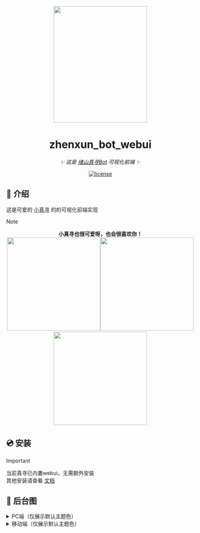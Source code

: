 <div align=center>

<img width="250" height="312" src="https://github.com/HibiKier/nonebot-plugin-zxpm/blob/main/docs_image/tt.jpg"/>

</div>

<div align="center">

# zhenxun_bot_webui

_✨ 这是 [绪山真寻Bot](https://github.com/HibiKier/zhenxun_bot) 可视化前端 ✨_

<!-- ![python](https://img.shields.io/badge/python-v3.9%2B-blue)
![nonebot](https://img.shields.io/badge/nonebot-v2.1.3-yellow)
![onebot](https://img.shields.io/badge/onebot-v11-black) -->
[![license](https://img.shields.io/badge/license-AGPL3.0-FE7D37)](https://github.com/HibiKier/zhenxun_bot_webui/blob/main/LICENSE)

</div>

## 📖 介绍

这是可爱的 [小真寻](https://github.com/HibiKier/zhenxun_bot) 的的可视化前端实现

> [!NOTE]
>
> <div align="center"><b>小真寻也很可爱呀，也会很喜欢你！</b></div>
>
> <div align="center"><img width="250" height="250" src="https://github.com/HibiKier/zhenxun_bot_webui/blob/main/docs_image/tt3.png"/><img width="250" height="250" src="https://github.com/HibiKier/zhenxun_bot_webui/blob/main/docs_image/tt1.png"/><img width="250" height="250" src="https://github.com/HibiKier/zhenxun_bot_webui/blob/main/docs_image/tt2.png"/></div>

## 💿 安装

> [!IMPORTANT]
> 当前真寻已内置webui，无需额外安装  
> 其他安装请查看 [文档](https://hibikier.github.io/zhenxun_bot/install/webui/install-webui-default)

## 🎁 后台图


<details>
<summary>PC端（仅展示默认主题色）</summary>

<div align="center">

#### 登录界面
![x](/docs_image/pc-login.jpg)

#### API设置
![x](/docs_image/pc-api.jpg)

#### 仪表盘
![x](/docs_image/pc-dashboard.jpg)

#### 仪表盘（展开）
![x](/docs_image/pc-dashboard1.jpg)

#### 控制台
![x](/docs_image/pc-command.jpg)

#### 插件列表
![x](/docs_image/pc-plugin.jpg)

#### 插件列表（配置项）
![x](/docs_image/pc-plugin1.jpg)

#### 插件列表（新增&管理）
![x](/docs_image/pc-plugin2.jpg)
![x](/docs_image/pc-plugin3.jpg)

#### 插件商店
![x](/docs_image/pc-store.jpg)

#### 好友/群组管理
![x](/docs_image/pc-manage.jpg)

#### 请求管理
![x](/docs_image/pc-manage1.jpg)

#### 数据库管理
![x](/docs_image/pc-database.jpg)

### 文件管理
![x](/docs_image/pc-system.jpg)

### 文件管理（文本查看）
![x](/docs_image/pc-system1.jpg)

### 文件管理（图片查看）
![x](/docs_image/pc-system2.jpg)

### 关于
![x](/docs_image/pc-about.jpg)

</div>

</details>

<details>
<summary>移动端（仅展示默认主题色）</summary>

<div align="center">

#### 登录界面
![x](/docs_image/mobile-login.jpg)

#### API设置
![x](/docs_image/mobile-api.jpg)

#### 仪表盘
![x](/docs_image/mobile-dashboard.jpg)

#### 控制台
![x](/docs_image/mobile-command.jpg)

#### 插件列表
![x](/docs_image/mobile-plugin.jpg)

#### 插件列表（配置项）
![x](/docs_image/mobile-plugin1.jpg)


#### 插件商店
![x](/docs_image/mobile-store.jpg)

#### 好友/群组管理
![x](/docs_image/mobile-manage.jpg)

#### 请求管理
![x](/docs_image/mobile-manage1.jpg)

#### 数据库管理
![x](/docs_image/mobile-database.jpg)

### 文件管理
![x](/docs_image/mobile-system.jpg)

### 文件管理（文本查看）
![x](/docs_image/mobile-system1.jpg)

### 文件管理（图片查看）
![x](/docs_image/mobile-system2.jpg)

### 关于
![x](/docs_image/mobile-about.jpg)

</div>

</details>